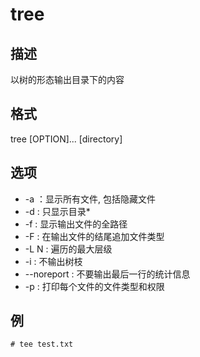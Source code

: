 # tree

## 描述

以树的形态输出目录下的内容

## 格式

  tree [OPTION]... [directory]

## 选项

- -a ：显示所有文件, 包括隐藏文件
- -d : 只显示目录*
- -f : 显示输出文件的全路径
- -F : 在输出文件的结尾追加文件类型
- -L N : 遍历的最大层级
- -i : 不输出树枝
- --noreport : 不要输出最后一行的统计信息
- -p : 打印每个文件的文件类型和权限

## 例

    # tee test.txt
